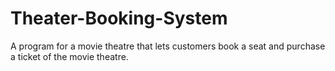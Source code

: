 # Theater-Booking-System

<p>A program for a movie theatre that lets customers book a seat and purchase a ticket of the movie theatre. </p>

